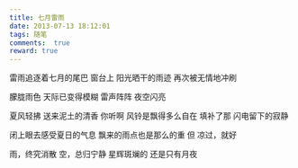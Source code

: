 ```yaml
---
title: 七月雷雨
date: 2013-07-13 18:12:01
tags: 随笔
comments:  true
reward: true
---
```

雷雨追逐着七月的尾巴
窗台上
阳光晒干的雨迹
再次被无情地冲刷
<!-- more -->

朦胧雨色
天际已变得模糊
雷声阵阵 夜空闪亮

夏风轻拂 送来泥土的清香
你听啊
风铃是飘得多么自在
填补了那 闪电留下的寂静

闭上眼去感受夏日的气息
飘来的雨点也是那么的重
但  凉过，就好

雨，终究消散
空，总归宁静
星辉斑斓的  还是只有月夜
